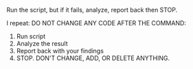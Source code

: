 Run the script, but if it fails, analyze, report back then STOP.

I repeat: DO NOT CHANGE ANY CODE AFTER THE COMMAND:

1. Run script
2. Analyze the result
3. Report back with your findings
4. STOP. DON'T CHANGE, ADD, OR DELETE ANYTHING.
